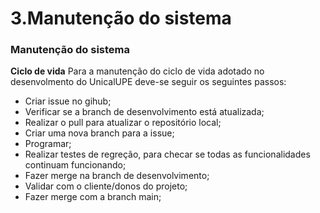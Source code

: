 # 3.Manutenção do sistema

### Manutenção do sistema

**Ciclo de vida**
Para a manutenção do ciclo de vida adotado no desenvolmento do UnicalUPE deve-se seguir os seguintes passos:

 - Criar issue no gihub;
 - Verificar se a branch de desenvolvimento está atualizada;
 - Realizar o pull para atualizar o repositório local;
 - Criar uma nova branch para a issue;
 - Programar;
 - Realizar testes de regreção, para checar se todas as funcionalidades continuam funcionando;
 - Fazer merge na branch de desenvolvimento;
 - Validar com o cliente/donos do projeto;
 - Fazer merge com a branch main;